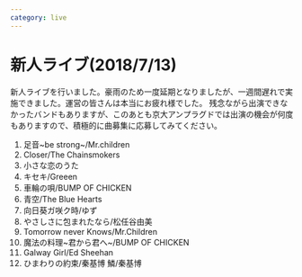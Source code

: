 ```yaml
---
category: live
---
```

# 新人ライブ(2018/7/13)

新人ライブを行いました。豪雨のため一度延期となりましたが、一週間遅れで実施できました。運営の皆さんは本当にお疲れ様でした。
残念ながら出演できなかったバンドもありますが、このあとも京大アンプラグドでは出演の機会が何度もありますので、積極的に曲募集に応募してみてください。

1. 足音~be strong~/Mr.children
2. Closer/The Chainsmokers
3. 小さな恋のうた
4. キセキ/Greeen
5. 車輪の唄/BUMP OF CHICKEN
6. 青空/The Blue Hearts
7. 向日葵ガ咲ク時/ゆず
8. やさしさに包まれたなら/松任谷由美
9. Tomorrow never Knows/Mr.Children
10. 魔法の料理~君から君へ~/BUMP OF CHICKEN
11. Galway Girl/Ed Sheehan
12. ひまわりの約束/秦基博
鱗/秦基博
